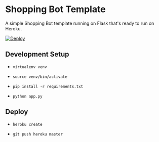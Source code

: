 Shopping Bot Template
====================

A simple Shopping Bot template running on Flask that's ready to run on Heroku.

[![Deploy](https://www.herokucdn.com/deploy/button.svg)](https://heroku.com/deploy?template=https://github.com/anthonymiyoro/HotelBotExample)

## Development Setup

* `virtualenv venv`

* `source venv/bin/activate`

* `pip install -r requirements.txt`

* `python app.py`

## Deploy

* `heroku create`

* `git push heroku master`
